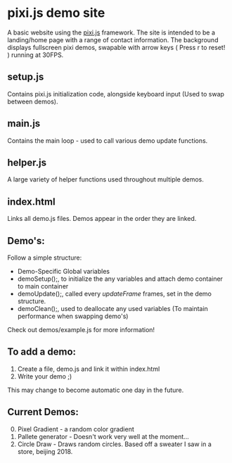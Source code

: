 # pixi.js demo site

A basic website using the [pixi.js](https://github.com/pixijs/pixi.js/) framework.
The site is intended to be a landing/home page with a range of contact information.
The background displays fullscreen pixi demos, swapable with arrow keys ( Press r to reset! ) running at 30FPS.

## setup.js
Contains pixi.js initialization code, alongside keyboard input (Used to swap between demos).

## main.js
Contains the main loop - used to call various demo update functions.

## helper.js
A large variety of helper functions used throughout multiple demos.

## index.html
Links all demo.js files. Demos appear in the order they are linked.

## Demo's:
Follow a simple structure:
* Demo-Specific Global variables
* demoSetup();, to initialize the any variables and attach demo container to main container
* demoUpdate();, called every *updateFrame* frames, set in the demo structure.
* demoClean();, used to deallocate any used variables (To maintain performance when swapping demo's)

Check out demos/example.js for more information!

## To add a demo:
1. Create a file, demo.js and link it within index.html
2. Write your demo ;)

This may change to become automatic one day in the future.

## Current Demos:
0. Pixel Gradient - a random color gradient
1. Pallete generator - Doesn't work very well at the moment...
2. Circle Draw - Draws random circles. Based off a sweater I saw in a store, beijing 2018.
